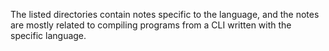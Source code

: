 The listed directories contain notes specific to the language, and the notes are mostly related to compiling programs from a CLI written with the specific language.

